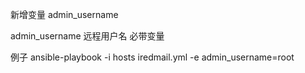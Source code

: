 新增变量 admin_username

admin_username 远程用户名 必带变量

例子 ansible-playbook -i hosts iredmail.yml -e admin_username=root